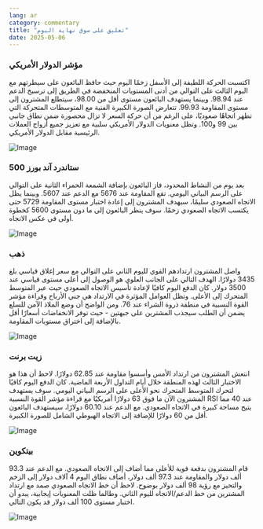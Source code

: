 ```yaml
---
lang: ar
category: commentary
title: "تعليق على سوق نهاية اليوم"
date: 2025-05-06
---
```


### مؤشر الدولار الأمريكي

اكتسبت الحركة اللطيفة إلى الأسفل زخمًا اليوم حيث حافظ البائعون على سيطرتهم مع اليوم الثالث على التوالي من أدنى المستويات المنخفضة في الطريق إلى ترسيخ الدعم عند 98.94. وبينما يستهدف البائعون مستوى أقل من 98.00، سيتطلع المشترون إلى مستوى المقاومة 99.93. تتعارض الصورة الكبيرة الفنية مع المتوسطات المتحركة التي تظهر اتجاهًا صعوديًا، على الرغم من أن حركة السعر لا تزال محصورة ضمن نطاق جانبي بين 99 و100. وتظل معنويات الدولار الأمريكي سلبية مع تعزيز جميع أزواج العملات الرئيسية مقابل الدولار الأمريكي.

![Image](https://markleighedu.github.io/img/May-2025/06-May-2025/usdindex.jpg)

### ستاندرد آند بورز 500

بعد يوم من النشاط المحدود، فاز البائعون بإضافة الشمعة الحمراء الثانية على التوالي على الرسم البياني اليومي. تقع المقاومة عند 5676 مع الدعم عند 5607. وبينما يظل الاتجاه الصعودي سليمًا، سيهدف المشترون إلى إعادة اختبار مستوى المقاومة 5729 حتى يكتسب الاتجاه الصعودي زخمًا. سوف ينظر البائعون إلى ما دون مستوى 5600 كخطوة أولى في عكس الاتجاه. 

![Image](https://markleighedu.github.io/img/May-2025/06-May-2025/sp500.jpg)

### ذهب

واصل المشترون ارتدادهم القوي لليوم الثاني على التوالي مع سعر إغلاق قياسي بلغ 3435 دولارًا. الهدف التالي على الجانب العلوي هو الوصول إلى أعلى مستوى قياسي عند 3500 دولار. كان الدفع اليوم كافيًا لإعادة تأسيس الاتجاه الصعودي حيث عبر المتوسط المتحرك إلى الأعلى. وتظل العوامل المؤثرة في الارتداد هي جني الأرباح وقراءة مؤشر القوة النسبية في منطقة ذروة الشراء عند 76. ومن الواضح أن وضع الملاذ الآمن للسلع يضمن أن الطلب سيجذب المشترين على جبهتين - حيث توفر الانخفاضات أسعارًا أقل بالإضافة إلى اختراق مستويات المقاومة.

![Image](https://markleighedu.github.io/img/May-2025/06-May-2025/gold.jpg)

### زيت برنت

انتعش المشترون من ارتداد الأمس وأسسوا مقاومة عند 62.85 دولارًا. لاحظ أن هذا هو الاختبار الثالث لهذه المنطقة خلال أيام التداول الأربعة الماضية. كان الدفع اليوم كافيًا لتحرك المتوسط المتحرك نحو الأعلى على الرسم البياني اليومي. سوف يستهدف المشترون الآن ما فوق 63 دولارًا أمريكيًا مع قراءة مؤشر القوة النسبية RSI عند 40 مما يتيح مساحة كبيرة في الاتجاه الصعودي. مع الدعم عند 60.10 دولارًا، سيستهدف البائعون أقل من 60 دولارًا للإضافة إلى الاتجاه الهبوطي الشامل للصورة الكبيرة.

![Image](https://markleighedu.github.io/img/May-2025/06-May-2025/brentoil.jpg)

### بيتكوين

قام المشترون بدفعة قوية للأعلى مما أضاف إلى الاتجاه الصعودي. مع الدعم عند 93.3 ألف دولار والمقاومة عند 97.3 ألف دولار، أضاف نطاق اليوم 4 آلاف دولار إلى الزخم والتحيز مع رؤية 98 ألف دولار بوضوح. لاحظ أن خط الاتجاه الصعودي صمد مع ارتداد المشترين من خط الدعم/الاتجاه لليوم الثاني. وطالما ظلت المعنويات إيجابية، يبدو أن اختبار مستوى 100 ألف دولار قد يكون التالي. 

![Image](https://markleighedu.github.io/img/May-2025/06-May-2025/bitcoin.jpg)

